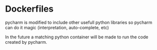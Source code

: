 # Dockerfiles

pycharm is modified to include other usefull python libraries so pycharm can do it magic (interpretation, auto-complete, etc)

In the future a matching python container will be made to run the code created by pycharm.

